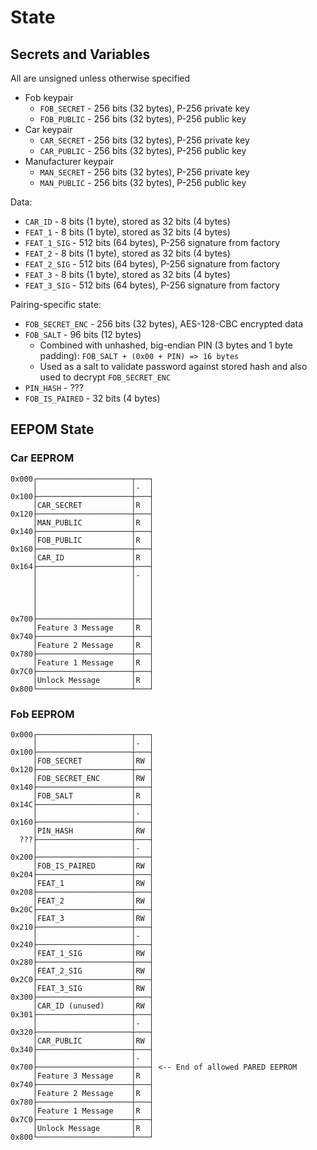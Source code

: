 # State

## Secrets and Variables

All are unsigned unless otherwise specified

- Fob keypair
  - `FOB_SECRET` - 256 bits (32 bytes), P-256 private key
  - `FOB_PUBLIC` - 256 bits (32 bytes), P-256 public key
- Car keypair
  - `CAR_SECRET` - 256 bits (32 bytes), P-256 private key
  - `CAR_PUBLIC` - 256 bits (32 bytes), P-256 public key
- Manufacturer keypair
  - `MAN_SECRET` - 256 bits (32 bytes), P-256 private key
  - `MAN_PUBLIC` - 256 bits (32 bytes), P-256 public key

Data:
- `CAR_ID` - 8 bits (1 byte), stored as 32 bits (4 bytes)
- `FEAT_1` - 8 bits (1 byte), stored as 32 bits (4 bytes)
- `FEAT_1_SIG` - 512 bits (64 bytes), P-256 signature from factory
- `FEAT_2` - 8 bits (1 byte), stored as 32 bits (4 bytes)
- `FEAT_2_SIG` - 512 bits (64 bytes), P-256 signature from factory
- `FEAT_3` - 8 bits (1 byte), stored as 32 bits (4 bytes)
- `FEAT_3_SIG` - 512 bits (64 bytes), P-256 signature from factory

Pairing-specific state:
- `FOB_SECRET_ENC` - 256 bits (32 bytes), AES-128-CBC encrypted data
- `FOB_SALT` - 96 bits (12 bytes)
  - Combined with unhashed, big-endian PIN (3 bytes and 1 byte padding): `FOB_SALT + (0x00 + PIN) => 16 bytes`
  - Used as a salt to validate password against stored hash and also used to decrypt `FOB_SECRET_ENC`
- `PIN_HASH` - ???
- `FOB_IS_PAIRED` - 32 bits (4 bytes)

## EEPOM State

### Car EEPROM
```
0x000┌─────────────────────┬───┐
     │                     │-  │
0x100├─────────────────────┼───┤
     │CAR_SECRET           │R  │
0x120├─────────────────────┼───┤
     │MAN_PUBLIC           │R  │
0x140├─────────────────────┼───┤
     │FOB_PUBLIC           │R  │
0x160├─────────────────────┼───┤
     │CAR_ID               │R  │
0x164├─────────────────────┼───┤
     │                     │-  │
     │                     │   │
     │                     │   │
     │                     │   │
     │                     │   │
0x700├─────────────────────┼───┤
     │Feature 3 Message    │R  │
0x740├─────────────────────┼───┤
     │Feature 2 Message    │R  │
0x780├─────────────────────┼───┤
     │Feature 1 Message    │R  │
0x7C0├─────────────────────┼───┤
     │Unlock Message       │R  │
0x800└─────────────────────┴───┘
```

### Fob EEPROM
```
0x000┌─────────────────────┬───┐
     │                     │-  │
0x100├─────────────────────┼───┤
     │FOB_SECRET           │RW │
0x120├─────────────────────┼───┤
     │FOB_SECRET_ENC       │RW │
0x140├─────────────────────┼───┤
     │FOB_SALT             │R  │
0x14C├─────────────────────┼───┤
     │                     │-  │
0x160├─────────────────────┼───┤
     │PIN_HASH             │RW │
  ???├─────────────────────┼───┤
     │                     │-  │
0x200├─────────────────────┼───┤
     │FOB_IS_PAIRED        │RW │
0x204├─────────────────────┼───┤
     │FEAT_1               │RW │
0x208├─────────────────────┼───┤
     │FEAT_2               │RW │
0x20C├─────────────────────┼───┤
     │FEAT_3               │RW │
0x210├─────────────────────┼───┤
     │                     │-  │
0x240├─────────────────────┼───┤
     │FEAT_1_SIG           │RW │
0x280├─────────────────────┼───┤
     │FEAT_2_SIG           │RW │
0x2C0├─────────────────────┼───┤
     │FEAT_3_SIG           │RW │
0x300├─────────────────────┼───┤
     │CAR_ID (unused)      │RW │
0x301├─────────────────────┼───┤
     │                     │-  │
0x320├─────────────────────┼───┤
     │CAR_PUBLIC           │RW │
0x340├─────────────────────┼───┤
     │                     │-  │
0x700├─────────────────────┼───┤ <-- End of allowed PARED EEPROM
     │Feature 3 Message    │R  │
0x740├─────────────────────┼───┤
     │Feature 2 Message    │R  │
0x780├─────────────────────┼───┤
     │Feature 1 Message    │R  │
0x7C0├─────────────────────┼───┤
     │Unlock Message       │R  │
0x800└─────────────────────┴───┘
```
